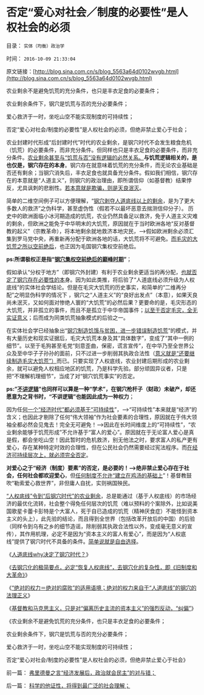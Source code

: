 # 否定“爱心对社会／制度的必要性”是人权社会的必须

目录： `实体（均衡）政治学` 

时间： `2016-10-09 21:33:04` 

原文链接：[http://blog.sina.com.cn/s/blog_5563a64d0102wvgb.html](http://blog.sina.com.cn/s/blog_5563a64d0102wvgb.html)

农业剩余不是避免饥荒的充分条件，也只是丰衣足食的必要条件；

农业剩余条件下，钢穴是饥荒与否的充分必要条件；

爱心救济于一时，坐吃山空不能实现制度的可持续性；

否定“爱心对社会/制度的必要性”是人权社会的必须，但绝非禁止爱心于社会；

农业封建时代形成“后封建时代”时代的农业剩余，是钢穴时代不会发生粮食危机（饥荒）的必要条件，而非充分条件。但同样也只是丰衣足食的必要条件，而非充分条件。[农业剩余甚至与“饥荒与否”没有逻辑的必然关系。](../../../2016/2/21/恩格尔系数随市场经济而降低，证明市场经济不存在粮食危机.md)**与饥荒逻辑相关的，是也仅是，钢穴存在的本身**。钢穴存在就意味着饥荒的充分条件，而无论农业基础是否还有剩余；当钢穴消失后，丰衣足食也就具备充分条件。假如我们相信，钢穴存在的本意就是“人道主义”，则钢穴的政治理由，即所谓信仰（如基督教）结果悖反，尤具讽刺的悲剧性。[若本意就是欺骗，则是天良泯灭](http://darthvad.blog.163.com/blog/static/5339947020111194845411/)。

简单的二维空间例子可以方便理解，“[钢穴剥夺人道底线以上的剩余](../../../2016/10/4/“人道底线”的政治含义是“剥夺”，不是“给予”；.md)，是为了更大多数人的救济”之伪科学，甚至虚伪性（假若不以最坏恶意去揣测信仰分子）。
历史中的欧洲面临小冰河期造成的饥荒，农业仍然具备足以救济，免于人道主义灾难的剩余，但欧洲之能免于中华明末的大饥荒，原因就在于当时欧洲各地“反对基督教的起义”（宗教革命），将本地剩余就地救济本地灾民，——>假如欧洲剩余必须汇集到罗马党中央，再重新再分配于欧洲各地的话，大饥荒将不可避免。[而毛灾的大饥荒之所以空前绝后](../../../2009/8/2/英属孟加拉两次大饥荒和经济学家的良心.md)，也正因为毛国钢穴集权空前绝后。

**ps:所谓极权正是指“[钢穴集权空前绝后的巅峰时期](../../../2015/10/9/专制不等价极权，专制政体的三种类型.md)”**；

假如承认“分权于地方”（即钢穴外封建）有利于农业剩余更适当的再分配，[也就否定了钢穴存在必要性的本](../../../2016/10/1/农业封建时代，未必迈进“钢穴时代”，但有极高概率；.md)身。因为如此类推，将后验了“人道底线必须升级为人权底线”的实体社会学结论。但是在毛灾大饥荒的历史事实，和简单的“二维再分配”之明显伪科学的情况下
，钢穴之“人道主义”的“良好出发点”（本意），如果天良尚未泯灭，又如何面对惨绝人寰的“大饥荒”的必然后果？更要命的是，毛灾形态的大饥荒，并非孤立的事件，而且不是孤立于中华帝国事件；[以至于否定毛灾，全无实证意义](../../../2012/4/6/妖魔化毛主席的，不见得是好东西.md)；后而成为同类饥荒抽象模式的后验之一。

在实体社会学已经抽象出“[钢穴制造饥饿与贫困，进一步错误制造饥荒](../../../2012/5/19/公有制的饥饿和社会主义的饥荒.md)”的模式，并有大量历史和现实证据后，毛灾大饥荒本身及其“具体数字”，变成了“其中一例的细节”。以至于毛狗甚至毛党“刻意歪曲，保密，谎言宣传”，在中华乃至全世界公众及至中华子子孙孙的面前，只不过进一步削弱其执政合法性（[意义就是“还要继续制造毛灾大饥荒”）](../../../2009/7/5/历史责任归咎于毛主席是不公正的.md)而已。只要实现了人权底线，农业封建后期形成的农业剩余，就可以避免人权相应地区的饥荒，乃是科学先验。部分顽固异议者，只是把“不理解机理细节”，当成了对“钢穴饥荒事实”的否定。

**ps:”[不讲逻辑](../../../2014/12/1/自由人如何与不讲逻辑的人“讲逻辑”？凭什么？.md)”也同样可以算是一种“学术”，在钢穴枪杆子（财政）未破产，却还愿意为之背书时，“不讲逻辑”也能因此成为一种权力**；

因为任[何一个“经济时代”都必须基于“可持续性](../../../2014/1/14/研究“社会可持续性”的经济学，被剪刀差限定于“短缺原理”.md)”，——>“可持续性”本来就是“经济”的含义；也因此才剔除了任何“伟大领袖”作为社会要素的合理性，原因就在于伟大领袖全都必然会见鬼去！完全无可避免！——>因此在长时间维度上的“可持续性”，“农业剩余能够于饥荒形成”不允许基于“富人的爱心”。原因就在于无论富人爱心是真是假，都会坐吃山空！因此暂时的危机救济，别无他法之时，要求富人的私产更有爱心，存在某种特定时效的合理性，但在公民社会仍然需要经过宪法程序。而[在经济可持续层次上，就必须完全否定](../../../2016/4/26/“试错法则-E租宝模式”对公有制的全面证伪；.md)。

**对爱心之于“经济（制度）要素”的否定，是必要的！——>绝非禁止爱心存在于社会，任何社会都欢迎爱心**，但[任何制度不允许“建立在鸡汤的基础上](../../../2009/10/29/人道不是人权；人道主义和低人权社会的关系.md)”！基督教鼓吹“勒索爱心救世界”，非但庸人自扰，实则祸国殃民。

[“人权底线”令到“后钢穴时代”的农业剩余](../../../2016/10/6/钢穴化社会中“粮食危机，农业危机”的错觉,去钢穴化的复杂性.md)，总是能通过（基于人权底线）的市场经济的最优化流转，社会整个得免任何层次的饥荒（难以预料的个案除外，比如说美国歌星卡蕾卡彭特是个大富人，死于自已造成的饥荒（精神厌食症）不能怪到资本主义的头上），此先验的结论，而且得到全世界（包括改革开放后的中国）的后验（同样令到乌有之乡的细节造谣，除削弱其执政合法性以外，变成毫无意义的宣传），其作用机理，必定不是因为“资本主义的富人有爱心”，而是因为“人权底线”提供了钢穴时代不具备的条件。[简单说就是自由选择](../../../2011/7/16/自由的选择，法治的规范，专制的监管.md)。

《[人道底线why决定了钢穴时代？](../../../2016/10/5/人道底线why决定了钢穴时代？.md)》

《[去钢穴化的极简要点，必定“恢复人权底线”，去钢穴化的复杂性，即《旧制度和大革命》](../../../2016/10/6/钢穴化社会中“粮食危机，农业危机”的错觉,去钢穴化的复杂性.md)》

《[“绝对的权力＝绝对的腐败”的适用语境；绝对的权力来自于“人道底线”的钢穴的法理正义](../../../2016/10/7/“绝对的权力＝绝对的腐败”的逻辑适用语境；.md)》

《[基督教和马克思主义，只是对“偏离历史主流的资本主义”的强烈反动，“纠偏”](../../../2016/10/8/农业封建之后，“人道底线＝钢穴时代”是历史的主流；.md)》

《农业剩余不是避免饥荒的充分条件，也只是丰衣足食的必要条件；

农业剩余条件下，钢穴是饥荒与否的充分必要条件；

爱心救济于一时，坐吃山空不能实现制度的可持续性；

否定“爱心对社会/制度的必要性”是人权社会的必须，但绝非禁止爱心于社会》

前一篇： [弗里德曼之言“经济发展后，政治就会民主”的对与错；](../../../2016/11/24/弗里德曼之言“经济发展后，政治就会民主”的对与错；.md)

后一篇： [科学的他证性，将得到最广泛的社会理解；](../../../2016/10/8/科学的他证性，将得到最广泛的社会理解；.md)

